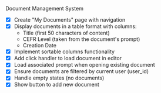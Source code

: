 Document Management System

- [x] Create "My Documents" page with navigation
- [x] Display documents in a table format with columns:
  -  Title (first 50 characters of content)
  -  CEFR Level (taken from the document's prompt)
  -  Creation Date
- [x] Implement sortable columns functionality
- [x] Add click handler to load document in editor
- [x] Load associated prompt when opening existing document
- [x] Ensure documents are filtered by current user (user_id)
- [x] Handle empty states (no documents)
- [x] Show button to add new document
